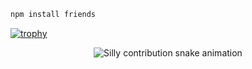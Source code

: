

```js
npm install friends
```


</a>

[![trophy](https://github-profile-trophy.vercel.app/?username=bob900-cod&theme=onedark)](https://github.com/ryo-ma/github-profile-trophy)



<div align="center">
  <picture>
    <source media="(prefers-color-scheme: dark)" srcset="https://raw.githubusercontent.com/bob900-cod/bob900-cod/output/silly-contribution-snake-dark.svg" />
    <source media="(prefers-color-scheme: light)" srcset="https://raw.githubusercontent.com/bob900-cod/sbob900-cod/output/silly-contribution-snake.svg" />
    <img alt="Silly contribution snake animation" src="github-snake.svg" />
  </picture>
</div>
